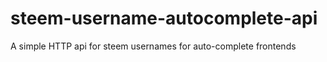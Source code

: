 # steem-username-autocomplete-api
A simple HTTP api for steem usernames for auto-complete frontends
